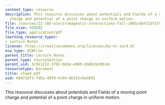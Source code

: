 ```yaml
---
content_type: resource
description: This resource discusses about potentials and Fields of a moving point
  charge and potential of a point charge in uniform motion.
file: /courses/22-105-electromagnetic-interactions-fall-2005/68471df1fd5a40f89c646b152c9a3691_chap4.pdf
file_size: 929202
file_type: application/pdf
learning_resource_types:
- Lecture Notes
license: https://creativecommons.org/licenses/by-nc-sa/4.0/
ocw_type: OCWFile
parent_title: Lecture Notes
parent_type: CourseSection
parent_uid: 3c911222-3792-b82e-e969-b9d8cbc00cdc
resourcetype: Document
title: chap4.pdf
uid: 68471df1-fd5a-40f8-9c64-6b152c9a3691
---
```

This resource discusses about potentials and Fields of a moving point charge and potential of a point charge in uniform motion.